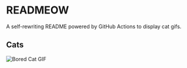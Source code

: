 # READMEOW

A self-rewriting README powered by GitHub Actions to display cat gifs.

## Cats

![Bored Cat GIF](https://media0.giphy.com/media/v1.Y2lkPTlhY2QwMmRhcHI3dDJpa21jdWYzZG04bDhlbmJkM3NucjA5bDM1dnVieml4NjIxdSZlcD12MV9naWZzX3NlYXJjaCZjdD1n/mlvseq9yvZhba/200.gif)
